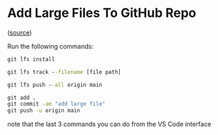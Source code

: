 # Add Large Files To GitHub Repo
([source](https://dev.to/iamtekson/upload-large-file-to-github-37me))

Run the following commands:

```cmd
git lfs install

git lfs track --filename [file path]

git lfs push --all origin main

git add .
git commit -am "add large file"
git push -u origin main
```

note that the last 3 commands you can do from the VS Code interface